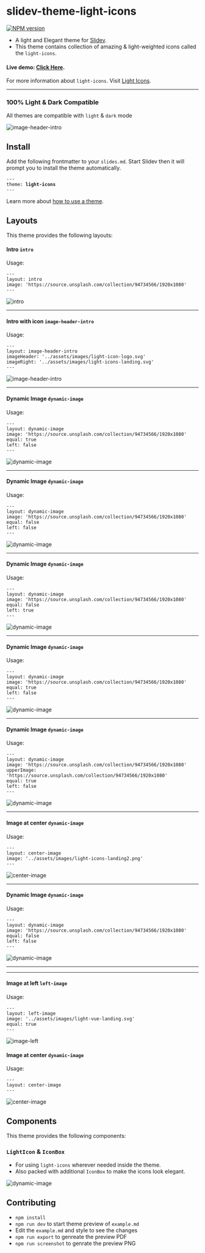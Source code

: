 # slidev-theme-light-icons

[![NPM version](https://img.shields.io/npm/v/slidev-theme-light-icons?color=3AB9D4&label=)](https://www.npmjs.com/package/slidev-theme-light-icons)

- A light and Elegant theme for [Slidev](https://github.com/slidevjs/slidev).
- This theme contains collection of amazing & light-weighted icons called the `light-icons`.

#### Live demo: [Click Here](https://slidev.icons.lightvue.org).

For more information about `light-icons`. Visit [Light Icons](https://lightvue.org/getting-started/light-icons).

---

### 100% Light & Dark Compatible 
All themes are compatible with `light` & `dark` mode

![image-header-intro](screenshot/overall.gif)

## Install

Add the following frontmatter to your `slides.md`. Start Slidev then it will prompt you to install the theme automatically.

<pre><code>---
theme: <b>light-icons</b>
---</code></pre>

Learn more about [how to use a theme](https://sli.dev/themes/use).

## Layouts

This theme provides the following layouts:
#### Intro `intro`
Usage:

```
---
layout: intro
image: 'https://source.unsplash.com/collection/94734566/1920x1080'
---
```

![intro](screenshot/1-layout-intro.png)

---


#### Intro with icon `image-header-intro`
Usage:

```
---
layout: image-header-intro
imageHeader: '../assets/images/light-icon-logo.svg'
imageRight: '../assets/images/light-icons-landing.svg'
---
```

![image-header-intro](screenshot/2-layout-image-header-intro-light.png)

---

#### Dynamic Image `dynamic-image`
Usage:

```
---
layout: dynamic-image
image: 'https://source.unsplash.com/collection/94734566/1920x1080'
equal: true
left: false
---
```

![dynamic-image](screenshot/3-layout-dynamic-image-dark.png)

---

#### Dynamic Image `dynamic-image`
Usage:

```
---
layout: dynamic-image 
image: 'https://source.unsplash.com/collection/94734566/1920x1080'
equal: false
left: false
---
```

![dynamic-image](screenshot/4-layout-dynamic-image-dark.png)

---

#### Dynamic Image `dynamic-image`
Usage:

```
---
layout: dynamic-image 
image: 'https://source.unsplash.com/collection/94734566/1920x1080'
equal: false
left: true
---
```

![dynamic-image](screenshot/5-layout-dynamic-image-dark.png)

---

#### Dynamic Image `dynamic-image`
Usage:

```
---
layout: dynamic-image 
image: 'https://source.unsplash.com/collection/94734566/1920x1080'
equal: true
left: false
---
```

![dynamic-image](screenshot/6-layout-dynamic-image-dark.png)

---

#### Dynamic Image `dynamic-image`
Usage:

```
---
layout: dynamic-image 
image: 'https://source.unsplash.com/collection/94734566/1920x1080'
upperImage: 'https://source.unsplash.com/collection/94734566/1920x1080'
equal: true
left: false
---
```

![dynamic-image](screenshot/7-layout-dynamic-image-dark.png)

---

#### Image at center `dynamic-image`
Usage:

```
---
layout: center-image
image: '../assets/images/light-icons-landing2.png'
---
```

![center-image](screenshot/8-layout-center-image-light.png)

---

#### Dynamic Image `dynamic-image`
Usage:

```
---
layout: dynamic-image
image: 'https://source.unsplash.com/collection/94734566/1920x1080'
equal: false
left: false
---
```

![dynamic-image](screenshot/9-layout-dynamic-image-light.png)

---

---

#### Image at left `left-image`
Usage:

```
---
layout: left-image
image: '../assets/images/light-vue-landing.svg'
equal: true
---
```

![image-left](screenshot/10-layout-left-image-light.png)


#### Image at center `dynamic-image`
Usage:

```
---
layout: center-image
---
```

![center-image](screenshot/11-layout-center-image-light.png)


## Components

This theme provides the following components:

### `LightIcon` & `IconBox`
- For using `light-icons` wherever needed inside the theme.
- Also packed with additional `IconBox` to make the icons look elegant.

![dynamic-image](screenshot/9-layout-dynamic-image-light.png)


## Contributing

- `npm install`
- `npm run dev` to start theme preview of `example.md`
- Edit the `example.md` and style to see the changes
- `npm run export` to genreate the preview PDF
- `npm run screenshot` to genrate the preview PNG
